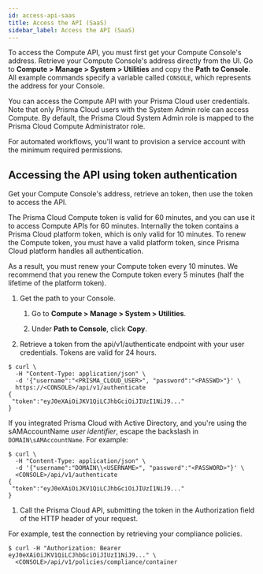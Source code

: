 ```yaml
---
id: access-api-saas
title: Access the API (SaaS)
sidebar_label: Access the API (SaaS)
---
```


To access the Compute API, you must first get your Compute Console's address.
Retrieve your Compute Console's address directly from the UI.
Go to **Compute > Manage > System > Utilities** and copy the **Path to Console**.
All example commands specify a variable called `CONSOLE`, which represents the address for your Console.

You can access the Compute API with your Prisma Cloud user credentials.
Note that only Prisma Cloud users with the System Admin role can access Compute.
By default, the Prisma Cloud System Admin role is mapped to the Prisma Cloud Compute Administrator role.

For automated workflows, you'll want to provision a service account with the minimum required permissions.

## Accessing the API using token authentication

Get your Compute Console's address, retrieve an token, then use the token to access the API.

The Prisma Cloud Compute token is valid for 60 minutes, and you can use it to access Compute APIs for 60 minutes.
Internally the token contains a Prisma Cloud platform token, which is only valid for 10 minutes.
To renew the Compute token, you must have a valid platform token, since Prisma Cloud platform handles all authentication.

As a result, you must renew your Compute token every 10 minutes.
We recommend that you renew the Compute token every 5 minutes (half the lifetime of the platform token).

1. Get the path to your Console.

   1. Go to **Compute > Manage > System > Utilities**.

   1. Under **Path to Console**, click **Copy**.

1. Retrieve a token from the api/v1/authenticate endpoint with your user credentials.
Tokens are valid for 24 hours.

  ```
  $ curl \
    -H "Content-Type: application/json" \
    -d '{"username":"<PRISMA_CLOUD_USER>", "password":"<PASSWD>"}' \
    https://<CONSOLE>/api/v1/authenticate
  {
   "token":"eyJ0eXAiOiJKV1QiLCJhbGciOiJIUzI1NiJ9..."
  }
  ```

  If you integrated Prisma Cloud with Active Directory, and you're using the sAMAccountName _user identifier_, escape the backslash in `DOMAIN\sAMAccountName`.
  For example:

  ```
  $ curl \
    -H "Content-Type: application/json" \
    -d '{"username":"DOMAIN\\<USERNAME>", "password":"<PASSWORD>"}' \
    <CONSOLE>/api/v1/authenticate
  {
   "token":"eyJ0eXAiOiJKV1QiLCJhbGciOiJIUzI1NiJ9..."
  }
  ```

1. Call the Prisma Cloud API, submitting the token in the Authorization field of the HTTP header of your request.

  For example, test the connection by retrieving your compliance policies.

  ```
  $ curl -H "Authorization: Bearer eyJ0eXAiOiJKV1QiLCJhbGciOiJIUzI1NiJ9..." \
    <CONSOLE>/api/v1/policies/compliance/container
  ```


